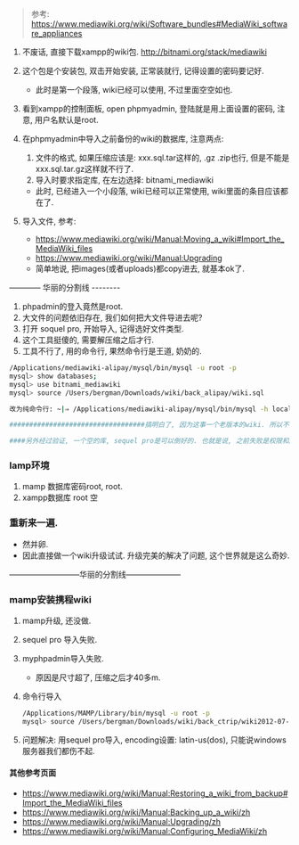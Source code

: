 > 参考: https://www.mediawiki.org/wiki/Software_bundles#MediaWiki_software_appliances
>

1. 不废话, 直接下载xampp的wiki包. http://bitnami.org/stack/mediawiki

2. 这个包是个安装包, 双击开始安装, 正常装就行, 记得设置的密码要记好.

   * 此时是第一个段落, wiki已经可以使用, 不过里面空空如也.

3. 看到xampp的控制面板, open phpmyadmin, 登陆就是用上面设置的密码, 注意, 用户名默认是root.

4. 在phpmyadmin中导入之前备份的wiki的数据库, 注意两点:

   1. 文件的格式, 如果压缩应该是: xxx.sql.tar这样的, .gz .zip也行, 但是不能是xxx.sql.tar.gz这样就不行了.
   2. 导入时要求指定库, 在左边选择: bitnami_mediawiki

   * 此时, 已经进入一个小段落, wiki已经可以正常使用, wiki里面的条目应该都在了.

5. 导入文件, 参考: 

   * https://www.mediawiki.org/wiki/Manual:Moving_a_wiki#Import_the_MediaWiki_files
   * https://www.mediawiki.org/wiki/Manual:Upgrading
   * 简单地说, 把images(或者uploads)都copy进去, 就基本ok了.


———— 华丽的分割线 --------

1. phpadmin的登入竟然是root.
2. 大文件的问题依旧存在, 我们如何把大文件导进去呢?
3. 打开 soquel pro, 开始导入, 记得选好文件类型.
4. 这个工具挺傻的, 需要解压缩之后才行.
5. 工具不行了, 用的命令行, 果然命令行是王道, 奶奶的. 

```sh
/Applications/mediawiki-alipay/mysql/bin/mysql -u root -p 
mysql> show databases;
mysql> use bitnami_mediawiki
mysql> source /Users/bergman/Downloads/wiki/back_alipay/wiki.sql

改为纯命令行: ~|⇒ /Applications/mediawiki-alipay/mysql/bin/mysql -h localhost -u root -p bitnami_mediawiki < /Users/bergman/Downloads/wiki/back_alipay/wiki.sql

##################################搞明白了, 因为这事一个老版本的wiki. 所以不能这么搭. 所以, 我搭到mamp里面.

####另外经过验证, 一个空的库, sequel pro是可以倒好的. 也就是说, 之前失败是权限和库结构问题.
```

### lamp环境

1. mamp 数据库密码root, root.
2. xampp数据库 root 空

### 重新来一遍.

- 然并卵.
- 因此直接做一个wiki升级试试. 升级完美的解决了问题, 这个世界就是这么奇妙.


—————————华丽的分割线——————— 

### mamp安装携程wiki

1. mamp升级, 还没做.

2. sequel pro 导入失败.

3. myphpadmin导入失败.

   - 原因是尺寸超了, 压缩之后才40多m.

4. 命令行导入

   ```sh
   /Applications/MAMP/Library/bin/mysql -u root -p 
   mysql> source /Users/bergman/Downloads/wiki/back_ctrip/wiki2012-07-29.sql
   ```
5. 问题解决: 用sequel pro导入, encoding设置: latin-us(dos), 只能说windows服务器我们都伤不起.





#### 其他参考页面

* https://www.mediawiki.org/wiki/Manual:Restoring_a_wiki_from_backup#Import_the_MediaWiki_files
* https://www.mediawiki.org/wiki/Manual:Backing_up_a_wiki/zh
* https://www.mediawiki.org/wiki/Manual:Upgrading/zh
* https://www.mediawiki.org/wiki/Manual:Configuring_MediaWiki/zh